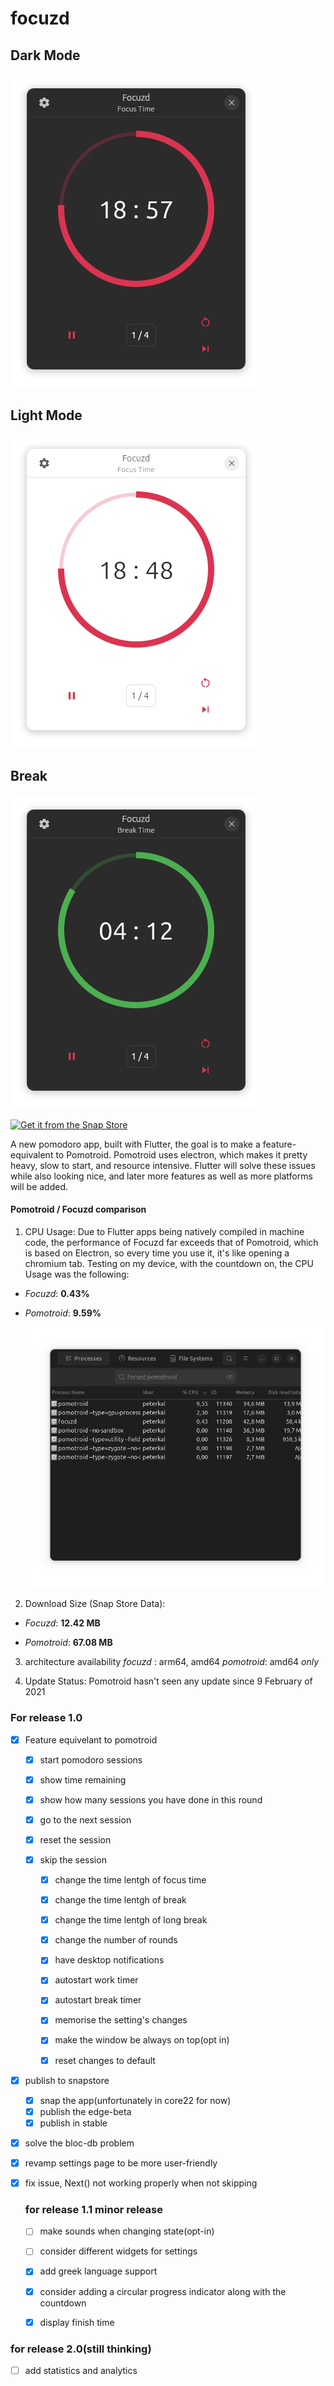 # focuzd

## Dark Mode

![main page](screenshots/focuzd_dark.png)

## Light Mode

<img title="" src="screenshots/focuzd_light.png" alt="main page" data-align="inline">

## Break

![](screenshots/focuzd_dark_break.png)

[![Get it from the Snap Store](https://snapcraft.io/static/images/badges/en/snap-store-black.svg)](https://snapcraft.io/focuzd)

A new pomodoro app, built with Flutter, the goal is to make a feature-equivalent to Pomotroid. Pomotroid uses electron, which makes it pretty heavy, slow to start, and resource intensive. Flutter will solve these issues while also looking nice, and later more features as well as more platforms will be added. 

#### Pomotroid / Focuzd comparison

1) CPU Usage:
   Due to Flutter apps being natively compiled in machine code, the performance of Focuzd 
   far exceeds that of Pomotroid, which is based on Electron, so every time you use it, 
   it's like opening a chromium tab.
   Testing on my device, with the countdown on, the CPU Usage was the following:
- _Focuzd_: **0.43%**

- _Pomotroid_: **9.59%**
  
  ![Comparison on System Monitor](screenshots/comparison.png)
2) Download Size (Snap Store Data):
- _Focuzd_: **12.42 MB**

- _Pomotroid_: **67.08 MB**
3) architecture availability
   _focuzd_ : arm64, amd64
   _pomotroid_: amd64 _only_

4) Update Status: 
   Pomotroid hasn't seen any update since 9 February of 2021  

### For release 1.0

- [x] Feature equivelant to pomotroid
  
  - [x] start pomodoro sessions
  
  - [x] show time remaining 
  
  - [x] show how many sessions you have done in this round 
  
  - [x] go to the next session
  
  - [x] reset the session 
  
  - [x] skip the session
    
    - [x] change the time lentgh of focus time 
    
    - [x] change the time lentgh of break 
    
    - [x] change the time lentgh of long break
    
    - [x] change the number of rounds
    
    - [x] have desktop notifications
    
    - [x] autostart work timer 
    
    - [x] autostart break timer 
    
    - [x] memorise the setting's changes
    
    - [x] make the window be always on top(opt in) 
    
    - [x] reset changes to default

- [x] publish to snapstore
  
  - [x] snap the app(unfortunately in core22 for now)
  - [x] publish the edge-beta
  - [x] publish in stable                                                                       

- [x] solve the bloc-db problem

- [x] revamp settings page to be more user-friendly 

- [x] fix issue, Next() not working properly when not skipping
  
  ### for release 1.1 minor release
  
  - [ ] make sounds when changing state(opt-in)
  
  - [ ] consider different widgets for settings
  
  - [x] add greek language support
  
  - [x] consider adding a circular progress indicator along with the countdown
  
  - [x] display finish time

### for release 2.0(still thinking)

- [ ] add statistics and analytics
